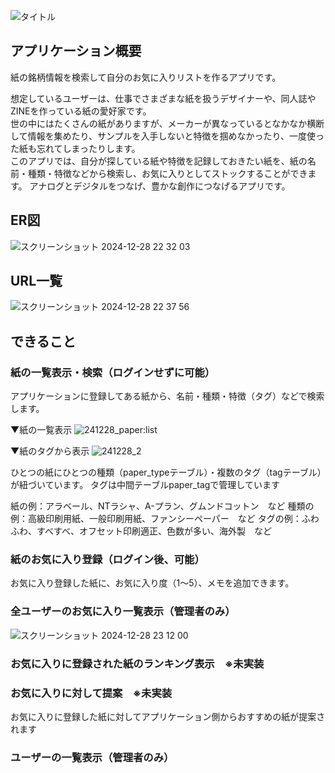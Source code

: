 ![タイトル](https://github.com/user-attachments/assets/8dcc636c-8551-41dd-ba00-0e58ac0b6dbd)

## アプリケーション概要
紙の銘柄情報を検索して自分のお気に入りリストを作るアプリです。

想定しているユーザーは、仕事でさまざまな紙を扱うデザイナーや、同人誌やZINEを作っている紙の愛好家です。  
世の中にはたくさんの紙がありますが、メーカーが異なっているとなかなか横断して情報を集めたり、サンプルを入手しないと特徴を掴めなかったり、一度使った紙も忘れてしまったりします。  
このアプリでは、自分が探している紙や特徴を記録しておきたい紙を、紙の名前・種類・特徴などから検索し、お気に入りとしてストックすることができます。
アナログとデジタルをつなげ、豊かな創作につなげるアプリです。

## ER図
![スクリーンショット 2024-12-28 22 32 03](https://github.com/user-attachments/assets/be285f71-27f6-4634-8c92-ba9c3c762f45)

## URL一覧
![スクリーンショット 2024-12-28 22 37 56](https://github.com/user-attachments/assets/a5bf5648-925a-42f7-8e8e-b63f0b0aa2fe)

## できること
### 紙の一覧表示・検索（ログインせずに可能）
アプリケーションに登録してある紙から、名前・種類・特徴（タグ）などで検索します。

▼紙の一覧表示
![241228_paper:list](https://github.com/user-attachments/assets/5ab64812-a1eb-4655-b1f8-10850891c069)

▼紙のタグから表示
![241228_2](https://github.com/user-attachments/assets/3c5c1e49-5884-4fa8-aab6-d588fb0f1881)

ひとつの紙にひとつの種類（paper_typeテーブル）・複数のタグ（tagテーブル）が紐づいています。
タグは中間テーブルpaper_tagで管理しています

紙の例：アラベール、NTラシャ、A-プラン、グムンドコットン　など
種類の例：高級印刷用紙、一般印刷用紙、ファンシーペーパー　など
タグの例：ふわふわ、すべすべ、オフセット印刷適正、色数が多い、海外製　など

### 紙のお気に入り登録（ログイン後、可能）
お気に入り登録した紙に、お気に入り度（1〜5）、メモを追加できます。

### 全ユーザーのお気に入り一覧表示（管理者のみ）
![スクリーンショット 2024-12-28 23 12 00](https://github.com/user-attachments/assets/d5e2384d-ccc4-4f60-8284-d0d5736e9ca0)

### お気に入りに登録された紙のランキング表示　※未実装

### お気に入りに対して提案　※未実装
お気に入りに登録した紙に対してアプリケーション側からおすすめの紙が提案されます

### ユーザーの一覧表示（管理者のみ）



